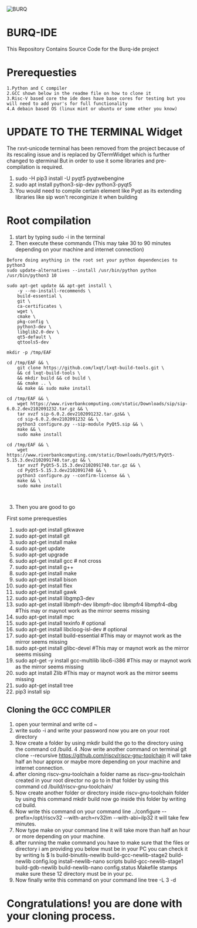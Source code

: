![BURQ](https://github.com/merledu/BURQ-IDE/blob/master/newui/splash_logo.png)

# BURQ-IDE
This Repository Contains Source Code for the Burq-ide project 

# Prerequesties
~~~
1.Python and C compiler 
2.GCC shown below in the readme file on how to clone it
3.Risc-V based core the ide does have base cores for testing but you will need to add your's for full functionality 
4.A debain based OS (linux mint or ubuntu or some other you know)
~~~

# UPDATE TO THE TERMINAL Widget
The rxvt-unicode terminal has been removed from the project because of its rescaling issue and is replaced by QTermWidget which is further changed to qterminal
But in order to use it some libraries and pre-compilation is required.
1. sudo -H pip3 install -U pyqt5 pyqtwebengine
2. sudo apt install python3-sip-dev python3-pyqt5
3. You would need to compile certain element like Pyqt as its extending libraries like sip won't reconginize it when building

# Root compilation
1. start by typing sudo -i in the terminal
2. Then execute these commands (This may take 30 to 90 minutes depending on your machine and internet connection)
~~~
Before doing anything in the root set your python dependencies to python3 
sudo update-alternatives --install /usr/bin/python python /usr/bin/python3 10

sudo apt-get update && apt-get install \
    -y --no-install-recommends \
    build-essential \
    git \
    ca-certificates \
    wget \
    cmake \
    pkg-config \
    python3-dev \
    libglib2.0-dev \
    qt5-default \
    qttools5-dev

mkdir -p /tmp/EAF

cd /tmp/EAF && \
    git clone https://github.com/lxqt/lxqt-build-tools.git \
    && cd lxqt-build-tools \
    && mkdir build && cd build \
    && cmake .. \
    && make && sudo make install

cd /tmp/EAF && \
    wget https://www.riverbankcomputing.com/static/Downloads/sip/sip-6.0.2.dev2102091232.tar.gz && \
    tar xvzf sip-6.0.2.dev2102091232.tar.gz&& \
    cd sip-6.0.2.dev2102091232 && \
    python3 configure.py --sip-module PyQt5.sip && \
    make && \
    sudo make install

cd /tmp/EAF && \
    wget https://www.riverbankcomputing.com/static/Downloads/PyQt5/PyQt5-5.15.3.dev2102091740.tar.gz && \
    tar xvzf PyQt5-5.15.3.dev2102091740.tar.gz && \
    cd PyQt5-5.15.3.dev2102091740 && \
    python3 configure.py --confirm-license && \
    make && \
    sudo make install

    

~~~
3. Then you are good to go 

First some prerequesties
1. sudo apt-get install gtkwave
2. sudo apt-get install git
3. sudo apt-get install make
4. sudo apt-get update
5. sudo apt-get upgrade
6. sudo apt-get install gcc # not cross
7. sudo apt-get install g++
8. sudo apt-get install make
9. sudo apt-get install bison
10. sudo apt-get install flex
11. sudo apt-get install gawk
12. sudo apt-get install libgmp3-dev
13. sudo apt-get install libmpfr-dev libmpfr-doc libmpfr4 libmpfr4-dbg #This may or maynot work as the mirror seems missing
14. sudo apt-get install mpc
15. sudo apt-get install texinfo # optional
16. sudo apt-get install libcloog-isl-dev # optional
17. sudo apt-get install build-essential      #This may or maynot work as the mirror seems missing
18. sudo apt-get install glibc-devel        #This may or maynot work as the mirror seems missing
19. sudo apt-get -y install gcc-multilib libc6-i386       #This may or maynot work as the mirror seems missing
20. sudo apt install Zlib             #This may or maynot work as the mirror seems missing
21. sudo apt-get install tree
22. pip3 install sip


## Cloning the GCC COMPILER

1. open your terminal and write cd ~
2. write sudo -i and write your password now you are on your root directory
3. Now create a folder by using mkdir build the go to the directory using the command cd /build.
4 .Now write another command on terminal git clone --recursive https://github.com/riscv/riscv-gnu-toolchain it will take half an hour approx or maybe more depending on your machine and internet connection.
5. after cloning riscv-gnu-toolchain a folder name as riscv-gnu-toolchain created in your root director no go to in that folder by using this command cd /build/riscv-gnu-toolchain/
6. Now create another folder or directory inside riscv-gnu-toolchain folder by using this command mkdir build now go inside this folder by writing cd build.
7. Now write this command on your command line ../configure --prefix=/opt/riscv32 --with-arch=rv32im --with-abi=ilp32 it will take few minutes.
8. Now type make on your command line it will take more than half an hour or more depending on your machine.
9. after running the make command you have to make sure that the files or directory i am providing you below must be in your PC you can check it by writing ls $ ls build-binutils-newlib build-gcc-newlib-stage2 build-newlib config.log install-newlib-nano scripts build-gcc-newlib-stage1 build-gdb-newlib build-newlib-nano config.status Makefile stamps make sure these 12 directory must be in your pc.
10. Now finally write this command on your command line tree -L 3 -d

# Congratulations! you are done with your cloning process.


   
